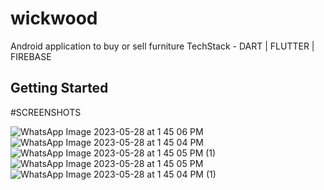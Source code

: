 # wickwood

Android application to buy or sell furniture
TechStack - DART | FLUTTER | FIREBASE

## Getting Started

#SCREENSHOTS

![WhatsApp Image 2023-05-28 at 1 45 06 PM](https://github.com/miranas11/wickwood/assets/55184685/18aad113-5c4d-4ffb-9539-517013e0c95d)
![WhatsApp Image 2023-05-28 at 1 45 04 PM](https://github.com/miranas11/wickwood/assets/55184685/6a81adc5-e2d9-482e-86e1-80bc1b460236)
![WhatsApp Image 2023-05-28 at 1 45 05 PM (1)](https://github.com/miranas11/wickwood/assets/55184685/4b78a723-4577-4dfe-9b24-4af42c5fd718)
![WhatsApp Image 2023-05-28 at 1 45 05 PM](https://github.com/miranas11/wickwood/assets/55184685/2cafea91-ec97-4f01-aaa9-034b449da7b1)
![WhatsApp Image 2023-05-28 at 1 45 04 PM (1)](https://github.com/miranas11/wickwood/assets/55184685/c1990574-354b-49e8-9b02-bd4aaf6a7d10)
